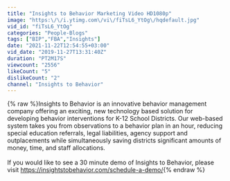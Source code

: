 ```yaml
---
title: "Insights to Behavior Marketing Video HD1080p"
image: "https:\/\/i.ytimg.com\/vi\/fiTsL6_YtOg\/hqdefault.jpg"
vid_id: "fiTsL6_YtOg"
categories: "People-Blogs"
tags: ["BIP","FBA","Insights"]
date: "2021-11-22T12:54:55+03:00"
vid_date: "2019-11-27T13:31:40Z"
duration: "PT2M17S"
viewcount: "2556"
likeCount: "5"
dislikeCount: "2"
channel: "Insights to Behavior"
---
```

{% raw %}Insights to Behavior is an innovative behavior management company offering an exciting, new technology based solution for developing behavior interventions for K-12 School Districts. Our web-based system takes you from observations to a behavior plan in an hour, reducing special education referrals, legal liabilities, agency support and outplacements while simultaneously saving districts significant amounts of money, time, and staff allocations.   <br /><br />If you would like to see a 30 minute demo of Insights to Behavior, please visit <a rel="nofollow" target="blank" href="https://insightstobehavior.com/schedule-a-demo/">https://insightstobehavior.com/schedule-a-demo/</a>{% endraw %}
